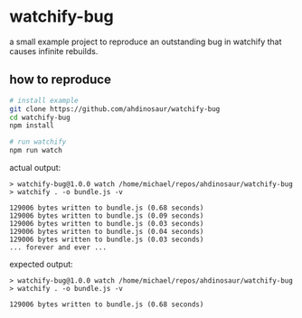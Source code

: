 # watchify-bug

a small example project to reproduce an outstanding bug in watchify that causes infinite rebuilds.

## how to reproduce

```bash
# install example
git clone https://github.com/ahdinosaur/watchify-bug
cd watchify-bug
npm install

# run watchify
npm run watch
```

actual output:

```
> watchify-bug@1.0.0 watch /home/michael/repos/ahdinosaur/watchify-bug
> watchify . -o bundle.js -v

129006 bytes written to bundle.js (0.68 seconds)
129006 bytes written to bundle.js (0.09 seconds)
129006 bytes written to bundle.js (0.03 seconds)
129006 bytes written to bundle.js (0.04 seconds)
129006 bytes written to bundle.js (0.03 seconds)
... forever and ever ...
```

expected output:

```
> watchify-bug@1.0.0 watch /home/michael/repos/ahdinosaur/watchify-bug
> watchify . -o bundle.js -v

129006 bytes written to bundle.js (0.68 seconds)
```
